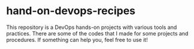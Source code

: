 # hand-on-devops-recipes
This repository is a DevOps hands-on projects with various tools and practices. There are some of the codes that I made for some projects and procedures. If something can help you, feel free to use it!
